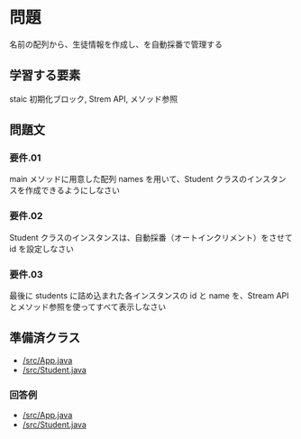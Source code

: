 # 問題   
名前の配列から、生徒情報を作成し、を自動採番で管理する  
   
 ## 学習する要素  
 staic 初期化ブロック, Strem API, メソッド参照  
 
 ## 問題文  
     
 ### 要件.01  
 main メソッドに用意した配列 names を用いて、Student クラスのインスタンスを作成できるようにしなさい  
 
 ### 要件.02  
 Student クラスのインスタンスは、自動採番（オートインクリメント）をさせて id を設定しなさい  
   
 ### 要件.03  
 最後に students に詰め込まれた各インスタンスの id と name を、Stream API とメソッド参照を使ってすべて表示しなさい 
   
 ## 準備済クラス  
 - [/src/App.java](./src/App.java)  
 - [/src/Student.java](./src/Student.java)  

### 回答例
 - [/src/App.java](../02.answer.example/src/App.java)  
 - [/src/Student.java](../02.answer.example/src/Student.java)  
   